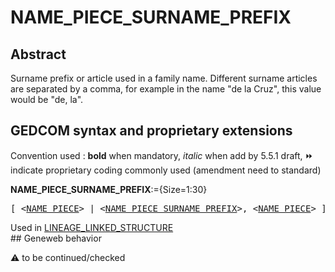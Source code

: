 ﻿# NAME_PIECE_SURNAME_PREFIX
## Abstract
Surname prefix or article used in a family name. Different surname articles are separated by a comma,
for example in the name "de la Cruz", this value would be "de, la".


## GEDCOM syntax and proprietary extensions
Convention used : **bold** when mandatory, _italic_ when add by 5.5.1 draft, &#x23E9; indicate proprietary coding commonly used (amendment need to standard)<br />

**NAME_PIECE_SURNAME_PREFIX**:={Size=1:30}
<pre>
[ &lt;<a href=Ged.NAME_PIECE.md>NAME_PIECE</a>&gt; | &lt;<a href=Ged.NAME_PIECE_SURNAME_PREFIX.md>NAME_PIECE_SURNAME_PREFIX</a>&gt;, &lt;<a href=Ged.NAME_PIECE.md>NAME_PIECE</a>&gt; ]
</pre>
Used in <a href=Ged.LINEAGE_LINKED_STRUCTURE.md>LINEAGE_LINKED_STRUCTURE</a><br />## Geneweb behavior


:warning: to be continued/checked

